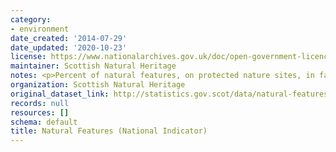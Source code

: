 ```yaml
---
category:
- environment
date_created: '2014-07-29'
date_updated: '2020-10-23'
license: https://www.nationalarchives.gov.uk/doc/open-government-licence/version/3/
maintainer: Scottish Natural Heritage
notes: <p>Percent of natural features, on protected nature sites, in favourable condition</p>
organization: Scottish Natural Heritage
original_dataset_link: http://statistics.gov.scot/data/natural-features
records: null
resources: []
schema: default
title: Natural Features (National Indicator)
---
```

